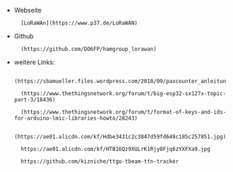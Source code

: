 
- Webseite

        [LoRaWAn](https://www.p37.de/LoRaWAN)


- Github

        (https://github.com/DO6FP/hamgroup_lorawan)
        
- weitere Links:

        (https://sbamueller.files.wordpress.com/2018/09/paxcounter_anleitung.pdf)
        
        (https://www.thethingsnetwork.org/forum/t/big-esp32-sx127x-topic-part-3/18436)
        
        (https://www.thethingsnetwork.org/forum/t/format-of-keys-and-ids-for-arduino-lmic-libraries-howto/28243)
        
        (https://ae01.alicdn.com/kf/Hdbe3431c2c3847d59fd648c185c257851.jpg)
        
        https://ae01.alicdn.com/kf/HTB16Qz9XULrK1Rjy0Fjq6zYXFXa9.jpg
        
        https://github.com/kizniche/ttgo-tbeam-ttn-tracker
        
